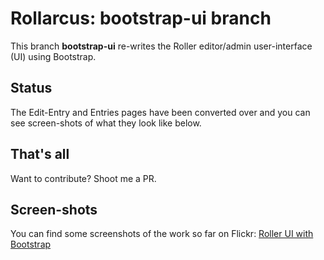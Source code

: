 Rollarcus: bootstrap-ui branch
===

This branch __bootstrap-ui__ re-writes the Roller editor/admin user-interface (UI) using Bootstrap.

Status
---
The Edit-Entry and Entries pages have been converted over and you can see screen-shots of what they look like below. 

That's all
---
Want to contribute? Shoot me a PR.

Screen-shots
---
You can find some screenshots of the work so far on Flickr: 
[Roller UI with Bootstrap](https://www.flickr.com/photos/snoopdave/albums/72157666773620323)
